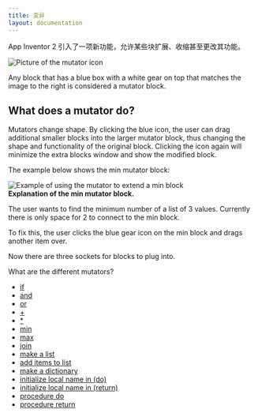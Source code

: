 ```yaml
---
title: 变异
layout: documentation
---
```


App Inventor 2 引入了一项新功能，允许某些块扩展、收缩甚至更改其功能。

![Picture of the mutator icon](images/mutatoricon.png)

Any block that has a blue box with a white gear on top that matches the image to the right is considered a mutator block.

## What does a mutator do?

Mutators change shape. By clicking the blue icon, the user can drag additional smaller blocks into the larger mutator block, thus changing the shape and functionality of the original block. Clicking the icon again will minimize the extra blocks window and show the modified block.

The example below shows the <span class="math block">min</span> mutator block:

![Example of using the mutator to extend a min block](images/minmutator.gif)<br>
**Explanation of the min mutator block.**

The user wants to find the minimum number of a list of 3 values. Currently there is only space for 2 to connect to the min block.

To fix this, the user clicks the blue gear icon on the min block and drags another item over.

Now there are three sockets for blocks to plug into.

What are the different mutators?

* [if](../blocks/controls.html#if)
* [and](../blocks/logic.html#and)
* [or](../blocks/logic.html#or)
* [+](../blocks/math.html#add)
* [*](../blocks/math.html#multiply)
* [min](../blocks/math.html#min)
* [max](../blocks/math.html#max)
* [join](../blocks/text.html#join)
* [make a list](../blocks/lists.html#makealist)
* [add items to list](../blocks/lists.html#additems)
* [make a dictionary](../blocks/dictionaries.html#make-a-dictionary)
* [initialize local name in (do)](../blocks/variables.html#do)
* [initialize local name in (return)](../blocks/variables.html#return)
* [procedure do](../blocks/procedures.html#do)
* [procedure return](../blocks/procedures.html#return)
